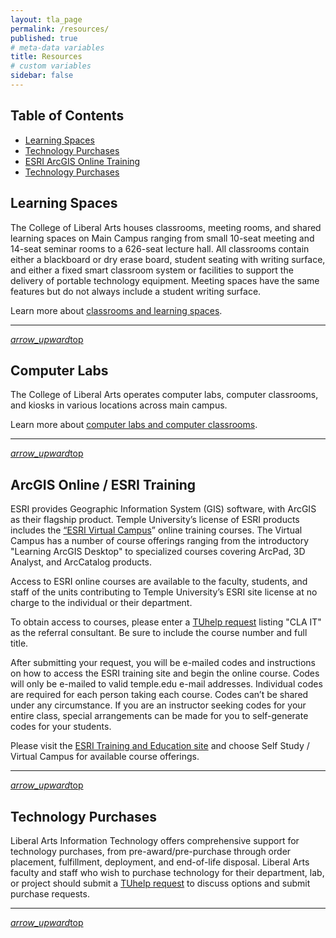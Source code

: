 ```yaml
---
layout: tla_page
permalink: /resources/
published: true
# meta-data variables
title: Resources
# custom variables
sidebar: false
---
```


## Table of Contents

- <a href="#learning-spaces">Learning Spaces</a>
- <a href="#purchases">Technology Purchases</a>
- <a href="#esri">ESRI ArcGIS Online Training</a>
- <a href="#purchases">Technology Purchases</a>


<a name="learning-spaces" id="learning-spaces"></a>

## Learning Spaces

The College of Liberal Arts houses classrooms, meeting rooms, and shared learning spaces on Main Campus ranging from small 10-seat meeting and 14-seat seminar rooms to a 626-seat lecture hall. All classrooms contain either a blackboard or dry erase board, student seating with writing surface, and either a fixed smart classroom system or facilities to support the delivery of portable technology equipment. Meeting spaces have the same features but do not always include a student writing surface.

Learn more about [classrooms and learning spaces](learning-spaces/).

---

<a href="#top" class="right"><i class="material-icons">arrow_upward</i>top</a>

<a name="computer-labs" id="computer-labs"></a>

## Computer Labs

The College of Liberal Arts operates computer labs, computer classrooms, and kiosks in various locations across main campus.

Learn more about [computer labs and computer classrooms](computer-labs/).

---

<a href="#top" class="right"><i class="material-icons">arrow_upward</i>top</a>

<a name="esri" id="esri"></a>

## ArcGIS Online / ESRI Training

ESRI provides Geographic Information System (GIS) software, with ArcGIS as their flagship product. Temple University’s license of ESRI products includes the [“ESRI Virtual Campus][esritraining]” online training courses. The Virtual Campus has  a number of course offerings ranging from the introductory "Learning ArcGIS Desktop" to specialized courses covering ArcPad, 3D Analyst, and ArcCatalog products.

Access to ESRI online courses are available to the faculty, students, and staff of the units contributing to Temple University’s ESRI site license at no charge to the individual or their department.

To obtain access to courses, please enter a [TUhelp request](http://tuhelp.temple.edu) listing "CLA IT" as the referral consultant. Be sure to include the course number and full title.

After submitting your request, you will be e-mailed codes and instructions on how to access
the ESRI training site and begin the online course. Codes will only be e-mailed to valid temple.edu
e-mail addresses. Individual codes are required for each person taking each course. Codes can’t be shared under any circumstance. If you are an instructor seeking codes for your entire class, special
arrangements can be made for you to self-generate codes for your students.

Please visit the [ESRI Training and Education site](http://campus.esri.com) and choose Self Study / Virtual Campus for available course offerings.

---

<a href="#top" class="right"><i class="material-icons">arrow_upward</i>top</a>

<a name="purchases" id="purchases"></a>

## Technology Purchases

Liberal Arts Information Technology offers comprehensive support for technology purchases, from pre-award/pre-purchase through order placement, fulfillment, deployment, and end-of-life disposal. Liberal Arts faculty and staff who wish to purchase technology for their department, lab, or project should submit a [TUhelp request](http://tuhelp.temple.edu) to discuss options and submit purchase requests.

---

<a href="#top" class="right"><i class="material-icons">arrow_upward</i>top</a>

<br/><br/><br/>

[esri]: http://www.esri.com/products
[arcgis]: https://www.arcgis.com/features/index.html
[arcgisonline]: http://www.esri.com/software/arcgis/arcgisonline
[templearcgis]: https://temple.maps.arcgis.com
[esritraining]: https://www.esri.com/training
[webex]: https://computerservices.temple.edu/web-conferencing
[audio]: https://computerservices.temple.edu/audio-conferencing
[hpc]: https://computerservices.temple.edu/high-performance-computing-hpc
